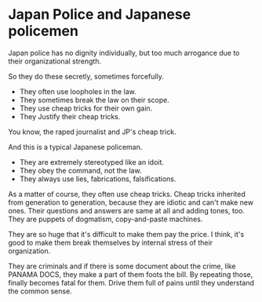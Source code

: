 # Japan Police and Japanese policemen

Japan police has no dignity individually,
but too much arrogance due to their organizational strength.

So they do these secretly, sometimes forcefully.

- They often use loopholes in the law.
- They sometimes break the law on their scope.
- They use cheap tricks for their own gain.
- They Justify their cheap tricks.

You know, the raped journalist and JP's cheap trick.

And this is a typical Japanese policeman.

- They are extremely stereotyped like an idoit.
- They obey the command, not the law.
- They always use lies, fabrications, falsifications.

As a matter of course, they often use cheap tricks.
Cheap tricks inherited from generation to generation, 
because they are idiotic and can't make new ones.
Their questions and answers are same at all and adding tones, too.
They are puppets of dogmatism, copy-and-paste machines.

They are so huge that it's difficult to make them pay the price.
I think, it's good to make them break themselves by internal stress 
of their organization.

They are criminals and if there is some document about the crime, 
like PANAMA DOCS, they make a part of them foots the bill.
By repeating those, finally becomes fatal for them.
Drive them full of pains until they understand the common sense.